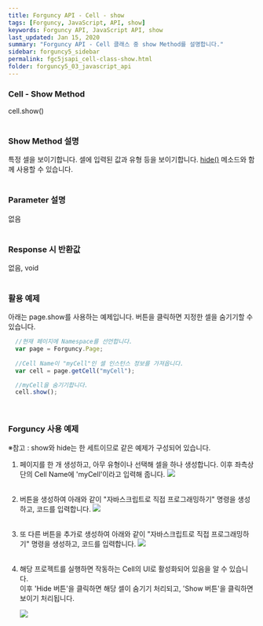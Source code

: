 ```yaml
---
title: Forguncy API - Cell - show
tags: [Forguncy, JavaScript, API, show]
keywords: Forguncy API, JavaScript API, show
last_updated: Jan 15, 2020
summary: "Forguncy API - Cell 클래스 중 show Method를 설명합니다."
sidebar: forguncy5_sidebar
permalink: fgc5jsapi_cell-class-show.html
folder: forguncy5_03_javascript_api
---
```


### Cell - Show Method
cell.show()
<br /><br />

### Show Method 설명
특정 셀을 보이기합니다. 셀에 입력된 값과 유형 등을 보이기합니다. [hide()](fgc5jsapi_cell-class-hide.html) 메소드와 함께 사용할 수 있습니다.
<br /><br />

### Parameter 설명
없음
<br /><br />

### Response 시 반환값
없음, void
<br /><br />

### 활용 예제
아래는 page.show를 사용하는 예제입니다. 버튼을 클릭하면 지정한 셀을 숨기기할 수 있습니다.
<br />

~~~javascript
  //현재 페이지에 Namespace를 선언합니다.
  var page = Forguncy.Page;
  
  //Cell Name이 "myCell"인 셀 인스턴스 정보를 가져옵니다.
  var cell = page.getCell("myCell");

  //myCell을 숨기기합니다.
  cell.show();
~~~

<br />

### Forguncy 사용 예제

※참고 : show와 hide는 한 세트이므로 같은 예제가 구성되어 있습니다.

1. 페이지를 한 개 생성하고, 아무 유형이나 선택해 셀을 하나 생성합니다. 이후 좌측상단의 Cell Name에 'myCell'이라고 입력해 줍니다.
    ![]({{site.url}}/images/forguncy5/ex-ss_cell-hide01.png)
    <br /><br />

2. 버튼을 생성하여 아래와 같이 "자바스크립트로 직접 프로그래밍하기" 명령을 생성하고, 코드를 입력합니다.
    ![]({{site.url}}/images/forguncy5/ex-ss_cell-hide02.png)
    <br /><br />

3. 또 다른 버튼을 추가로 생성하여 아래와 같이 "자바스크립트로 직접 프로그래밍하기" 명령을 생성하고, 코드를 입력합니다.
    ![]({{site.url}}/images/forguncy5/ex-ss_cell-hide03.png)
    <br /><br />

4. 해당 프로젝트를 실행하면 작동하는 Cell의 UI로 활성화되어 있음을 알 수 있습니다.<br />
    이후 'Hide 버튼'을 클릭하면 해당 셀이 숨기기 처리되고, 'Show 버튼'을 클릭하면 보이기 처리됩니다.

    ![]({{site.url}}/images/forguncy5/ex-ss_cell-hide04.gif)

<br /><br />